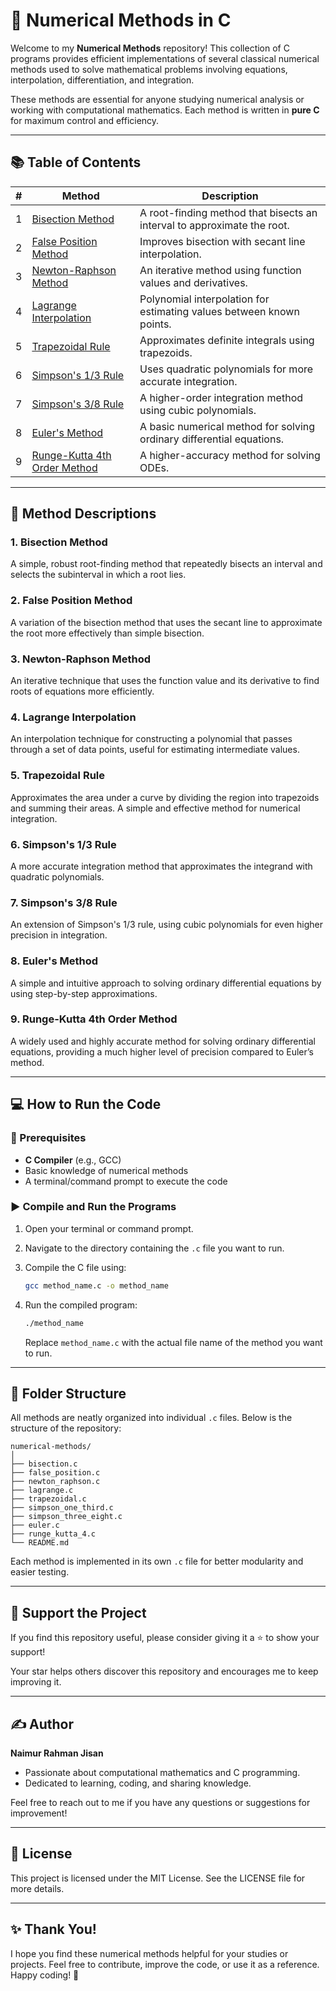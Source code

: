 # 🧮 Numerical Methods in C

Welcome to my **Numerical Methods** repository! This collection of C programs provides efficient implementations of several classical numerical methods used to solve mathematical problems involving equations, interpolation, differentiation, and integration.

These methods are essential for anyone studying numerical analysis or working with computational mathematics. Each method is written in **pure C** for maximum control and efficiency.

---

## 📚 Table of Contents

| **#** | **Method**                             | **Description**                                                       |
|-------|----------------------------------------|-----------------------------------------------------------------------|
| 1     | [Bisection Method](#1-bisection-method)       | A root-finding method that bisects an interval to approximate the root. |
| 2     | [False Position Method](#2-false-position-method) | Improves bisection with secant line interpolation.                      |
| 3     | [Newton-Raphson Method](#3-newton-raphson-method) | An iterative method using function values and derivatives.             |
| 4     | [Lagrange Interpolation](#4-lagrange-interpolation) | Polynomial interpolation for estimating values between known points.   |
| 5     | [Trapezoidal Rule](#5-trapezoidal-rule)     | Approximates definite integrals using trapezoids.                      |
| 6     | [Simpson's 1/3 Rule](#6-simpsons-13-rule)  | Uses quadratic polynomials for more accurate integration.              |
| 7     | [Simpson's 3/8 Rule](#7-simpsons-38-rule)   | A higher-order integration method using cubic polynomials.            |
| 8     | [Euler's Method](#8-eulers-method)       | A basic numerical method for solving ordinary differential equations.  |
| 9     | [Runge-Kutta 4th Order Method](#9-runge-kutta-4th-order-method) | A higher-accuracy method for solving ODEs.                            |

---

## 📌 Method Descriptions

### 1. Bisection Method
A simple, robust root-finding method that repeatedly bisects an interval and selects the subinterval in which a root lies.

### 2. False Position Method
A variation of the bisection method that uses the secant line to approximate the root more effectively than simple bisection.

### 3. Newton-Raphson Method
An iterative technique that uses the function value and its derivative to find roots of equations more efficiently.

### 4. Lagrange Interpolation
An interpolation technique for constructing a polynomial that passes through a set of data points, useful for estimating intermediate values.

### 5. Trapezoidal Rule
Approximates the area under a curve by dividing the region into trapezoids and summing their areas. A simple and effective method for numerical integration.

### 6. Simpson's 1/3 Rule
A more accurate integration method that approximates the integrand with quadratic polynomials.

### 7. Simpson's 3/8 Rule
An extension of Simpson's 1/3 rule, using cubic polynomials for even higher precision in integration.

### 8. Euler's Method
A simple and intuitive approach to solving ordinary differential equations by using step-by-step approximations.

### 9. Runge-Kutta 4th Order Method
A widely used and highly accurate method for solving ordinary differential equations, providing a much higher level of precision compared to Euler’s method.

---

## 💻 How to Run the Code

### 🔧 Prerequisites

- **C Compiler** (e.g., GCC)
- Basic knowledge of numerical methods
- A terminal/command prompt to execute the code

### ▶️ Compile and Run the Programs

1. Open your terminal or command prompt.
2. Navigate to the directory containing the `.c` file you want to run.
3. Compile the C file using:

    ```bash
    gcc method_name.c -o method_name
    ```

4. Run the compiled program:

    ```bash
    ./method_name
    ```

    Replace `method_name.c` with the actual file name of the method you want to run.

---

## 📁 Folder Structure

All methods are neatly organized into individual `.c` files. Below is the structure of the repository:

```
numerical-methods/
│
├── bisection.c
├── false_position.c
├── newton_raphson.c
├── lagrange.c
├── trapezoidal.c
├── simpson_one_third.c
├── simpson_three_eight.c
├── euler.c
├── runge_kutta_4.c
└── README.md
```

Each method is implemented in its own `.c` file for better modularity and easier testing.

---

## 🌟 Support the Project

If you find this repository useful, please consider giving it a ⭐ to show your support!

Your star helps others discover this repository and encourages me to keep improving it.

---

## ✍️ Author

**Naimur Rahman Jisan**  
- Passionate about computational mathematics and C programming.  
- Dedicated to learning, coding, and sharing knowledge.

Feel free to reach out to me if you have any questions or suggestions for improvement!

---

## 🔧 License

This project is licensed under the MIT License. See the LICENSE file for more details.

---

## ✨ Thank You!

I hope you find these numerical methods helpful for your studies or projects. Feel free to contribute, improve the code, or use it as a reference. Happy coding! 🚀

